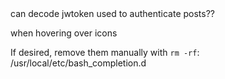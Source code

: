 <npm install moment>
<yarn add jwt-decode> can decode jwtoken
<yarn add apollo-link-context> used to authenticate posts??

<!-- THINGS TO ADD -->
<Pop-ups> when hovering over icons

If desired, remove them manually with `rm -rf`:
  /usr/local/etc/bash_completion.d
